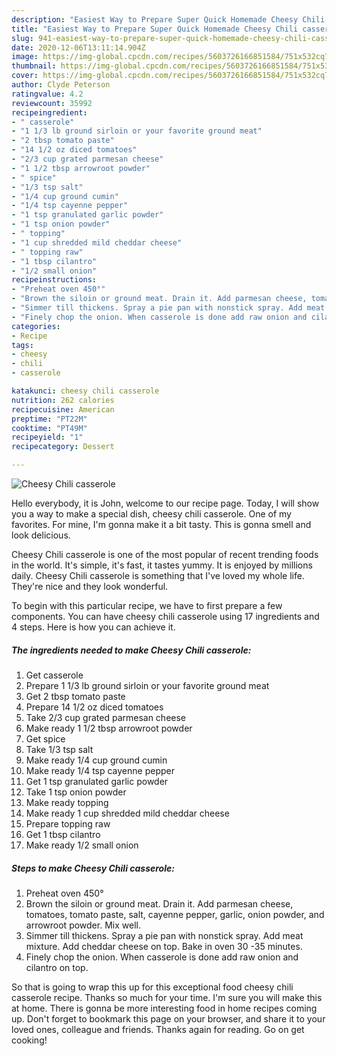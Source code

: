 ```yaml
---
description: "Easiest Way to Prepare Super Quick Homemade Cheesy Chili casserole"
title: "Easiest Way to Prepare Super Quick Homemade Cheesy Chili casserole"
slug: 941-easiest-way-to-prepare-super-quick-homemade-cheesy-chili-casserole
date: 2020-12-06T13:11:14.904Z
image: https://img-global.cpcdn.com/recipes/5603726166851584/751x532cq70/cheesy-chili-casserole-recipe-main-photo.jpg
thumbnail: https://img-global.cpcdn.com/recipes/5603726166851584/751x532cq70/cheesy-chili-casserole-recipe-main-photo.jpg
cover: https://img-global.cpcdn.com/recipes/5603726166851584/751x532cq70/cheesy-chili-casserole-recipe-main-photo.jpg
author: Clyde Peterson
ratingvalue: 4.2
reviewcount: 35992
recipeingredient:
- " casserole"
- "1 1/3 lb ground sirloin or your favorite ground meat"
- "2 tbsp tomato paste"
- "14 1/2 oz diced tomatoes"
- "2/3 cup grated parmesan cheese"
- "1 1/2 tbsp arrowroot powder"
- " spice"
- "1/3 tsp salt"
- "1/4 cup ground cumin"
- "1/4 tsp cayenne pepper"
- "1 tsp granulated garlic powder"
- "1 tsp onion powder"
- " topping"
- "1 cup shredded mild cheddar cheese"
- " topping raw"
- "1 tbsp cilantro"
- "1/2 small onion"
recipeinstructions:
- "Preheat oven 450°"
- "Brown the siloin or ground meat. Drain it. Add parmesan cheese, tomatoes, tomato paste, salt, cayenne pepper, garlic,  onion powder,  and arrowroot powder. Mix well."
- "Simmer till thickens. Spray a pie pan with nonstick spray. Add meat mixture.  Add cheddar cheese on top. Bake in oven 30 -35 minutes."
- "Finely chop the onion. When casserole is done add raw onion and cilantro on top."
categories:
- Recipe
tags:
- cheesy
- chili
- casserole

katakunci: cheesy chili casserole 
nutrition: 262 calories
recipecuisine: American
preptime: "PT22M"
cooktime: "PT49M"
recipeyield: "1"
recipecategory: Dessert

---
```



![Cheesy Chili casserole](https://img-global.cpcdn.com/recipes/5603726166851584/751x532cq70/cheesy-chili-casserole-recipe-main-photo.jpg)

Hello everybody, it is John, welcome to our recipe page. Today, I will show you a way to make a special dish, cheesy chili casserole. One of my favorites. For mine, I'm gonna make it a bit tasty. This is gonna smell and look delicious.

Cheesy Chili casserole is one of the most popular of recent trending foods in the world. It's simple, it's fast, it tastes yummy. It is enjoyed by millions daily. Cheesy Chili casserole is something that I've loved my whole life. They're nice and they look wonderful.




To begin with this particular recipe, we have to first prepare a few components. You can have cheesy chili casserole using 17 ingredients and 4 steps. Here is how you can achieve it.

<!--inarticleads1-->

##### The ingredients needed to make Cheesy Chili casserole:

1. Get  casserole
1. Prepare 1 1/3 lb ground sirloin or your favorite ground meat
1. Get 2 tbsp tomato paste
1. Prepare 14 1/2 oz diced tomatoes
1. Take 2/3 cup grated parmesan cheese
1. Make ready 1 1/2 tbsp arrowroot powder
1. Get  spice
1. Take 1/3 tsp salt
1. Make ready 1/4 cup ground cumin
1. Make ready 1/4 tsp cayenne pepper
1. Get 1 tsp granulated garlic powder
1. Take 1 tsp onion powder
1. Make ready  topping
1. Make ready 1 cup shredded mild cheddar cheese
1. Prepare  topping raw
1. Get 1 tbsp cilantro
1. Make ready 1/2 small onion




<!--inarticleads2-->

##### Steps to make Cheesy Chili casserole:

1. Preheat oven 450°
1. Brown the siloin or ground meat. Drain it. Add parmesan cheese, tomatoes, tomato paste, salt, cayenne pepper, garlic,  onion powder,  and arrowroot powder. Mix well.
1. Simmer till thickens. Spray a pie pan with nonstick spray. Add meat mixture.  Add cheddar cheese on top. Bake in oven 30 -35 minutes.
1. Finely chop the onion. When casserole is done add raw onion and cilantro on top.




So that is going to wrap this up for this exceptional food cheesy chili casserole recipe. Thanks so much for your time. I'm sure you will make this at home. There is gonna be more interesting food in home recipes coming up. Don't forget to bookmark this page on your browser, and share it to your loved ones, colleague and friends. Thanks again for reading. Go on get cooking!
